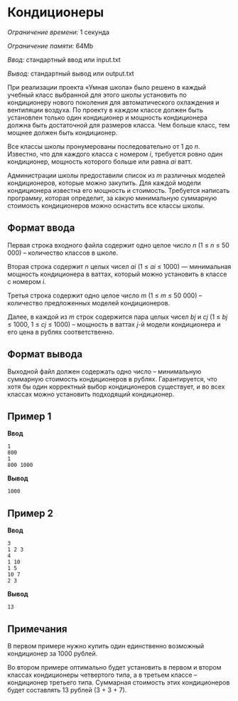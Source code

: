 # Кондиционеры

*Ограничение времени:* 1 секунда

*Ограничение памяти:* 64Mb

*Ввод:* стандартный ввод или input.txt

*Вывод:* стандартный вывод или output.txt

При реализации проекта «Умная школа» было решено в каждый учебный класс выбранной для этого школы установить по кондиционеру нового поколения для автоматического охлаждения и вентиляции воздуха. По проекту в каждом классе должен быть установлен только один кондиционер и мощность кондиционера должна быть достаточной для размеров класса. Чем больше класс, тем мощнее должен быть кондиционер.

Все классы школы пронумерованы последовательно от 1 до *n*. Известно, что для каждого класса с номером *i*, требуется ровно один кондиционер, мощность которого больше или равна *ai* ватт.

Администрации школы предоставили список из *m* различных моделей кондиционеров, которые можно закупить. Для каждой модели кондиционера известна его мощность и стоимость. Требуется написать программу, которая определит, за какую минимальную суммарную стоимость кондиционеров можно оснастить все классы школы.

## Формат ввода

Первая строка входного файла содержит одно целое число *n* (1 ≤ *n* ≤ 50 000) – количество классов в школе.

Вторая строка содержит *n* целых чисел *ai* (1 ≤ *ai* ≤ 1000) — минимальная мощность кондиционера в ваттах, который можно установить в классе с номером *i*.

Третья строка содержит одно целое число *m* (1 ≤ *m* ≤ 50 000) – количество предложенных моделей кондиционеров.

Далее, в каждой из *m* строк содержится пара целых чисел *bj* и *cj* (1 ≤ *bj* ≤ 1000, 1 ≤ *cj* ≤ 1000) – мощность в ваттах *j*-й модели кондиционера и его цена в рублях соответственно.

## Формат вывода

Выходной файл должен содержать одно число – минимальную суммарную стоимость кондиционеров в рублях. Гарантируется, что хотя бы один корректный выбор кондиционеров существует, и во всех классах можно установить подходящий кондиционер.

## Пример 1

**Ввод**
```
1
800
1
800 1000
```

**Вывод**
```
1000
```

## Пример 2

**Ввод**
```
3
1 2 3
4
1 10
1 5
10 7
2 3
```

**Вывод**
```
13
```

## Примечания

В первом примере нужно купить один единственно возможный кондиционер за 1000 рублей.

Во втором примере оптимально будет установить в первом и втором классах кондиционеры четвертого типа, а в третьем классе – кондиционер третьего типа. Суммарная стоимость этих кондиционеров будет составлять 13 рублей (3 + 3 + 7).